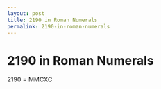 ```yaml
---
layout: post
title: 2190 in Roman Numerals
permalink: 2190-in-roman-numerals
---
```


# 2190 in Roman Numerals

2190 = MMCXC
